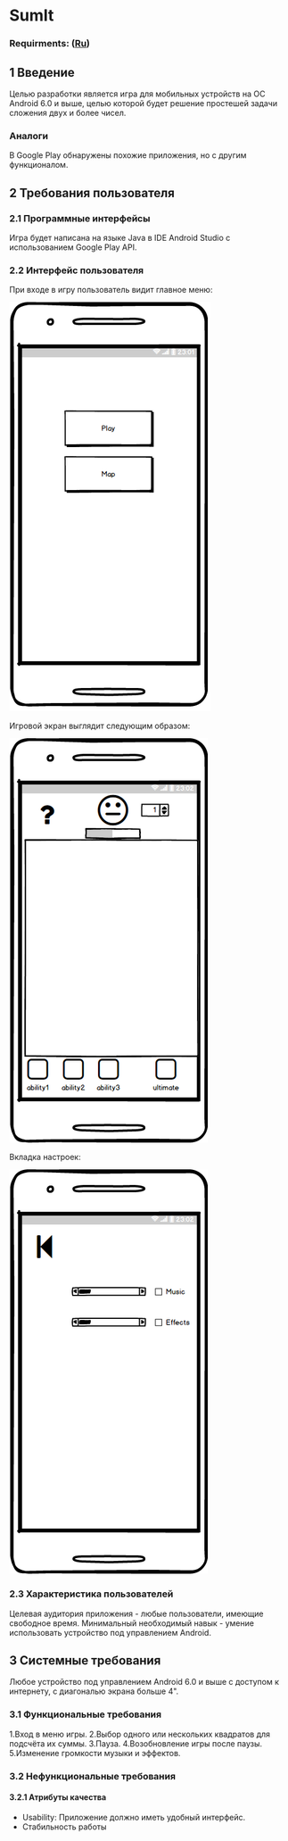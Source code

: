 ﻿# SumIt 
### Requirments: ([Ru](https://jekillokda.github.com/SumIt/docs/Requirements))
## 1 Введение
Целью разработки является игра для мобильных устройств на ОС Android 6.0 и выше, целью которой будет решение простешей задачи сложения
двух и более чисел.

### Аналоги
В Google Play обнаружены похожие приложения, но с другим функционалом.

## 2 Требования пользователя
### 2.1 Программные интерфейсы
Игра будет написана на языке Java в IDE Android Studio с использованием Google Play API.

### 2.2 Интерфейс пользователя
При входе в игру пользователь видит главное меню:

![Alt text](images/main_menu.png "Главный экран")

Игровой экран выглядит следующим образом:

![Alt text](images/game.png "Игровой экран")

Вкладка настроек:

![Alt text](images/settings.png "Экран настроек")

### 2.3 Характеристика пользователей
Целевая аудитория приложения - любые пользователи, имеющие свободное время.
Минимальный необходимый навык - умение использовать устройство под управлением Android.

## 3 Системные требования
Любое устройство под управлением Android 6.0 и выше с доступом к интернету, с диагональю экрана больше 4".

### 3.1 Функциональные требования
1.Вход в меню игры.
2.Выбор одного или нескольких квадратов для подсчёта их суммы.
3.Пауза.
4.Возобновление игры после паузы.
5.Изменение громкости музыки и эффектов.

### 3.2 Нефункциональные требования
 #### 3.2.1 Атрибуты качества
  - Usability: Приложение должно иметь удобный интерфейс.
  - Стабильность работы
